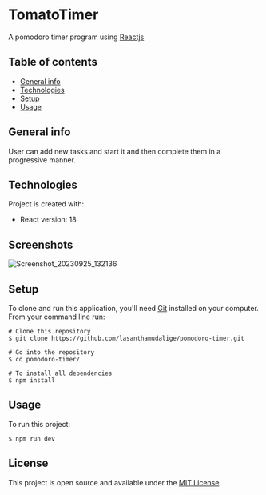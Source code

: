 # TomatoTimer

A pomodoro timer program using [Reactjs](https://react.dev/)

## Table of contents
* [General info](#general-info)
* [Technologies](#technologies)
* [Setup](#setup)
* [Usage](#usage)

## General info

User can add new tasks and start it and then complete them in a progressive manner. 

## Technologies

Project is created with:
* React version: 18

## Screenshots

![Screenshot_20230925_132136](https://github.com/lasanthamudalige/pomodoro-timer/assets/91461938/db2234f1-3d2c-4686-b7d9-04dd9fd46865)

## Setup

To clone and run this application, you'll need [Git](https://git-scm.com) installed on your computer.\
From your command line run:

```
# Clone this repository
$ git clone https://github.com/lasanthamudalige/pomodoro-timer.git

# Go into the repository
$ cd pomodoro-timer/

# To install all dependencies
$ npm install
```

## Usage

To run this project:

```
$ npm run dev
```

## License 
This project is open source and available under the [MIT License](https://github.com/lasanthamudalige/pomodoro-timer/blob/main/LICENSE).
